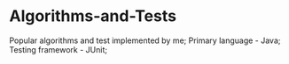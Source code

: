 # Algorithms-and-Tests
Popular algorithms and test implemented by me;
Primary language - Java;
Testing framework - JUnit;
